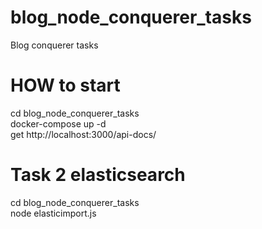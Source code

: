 # blog_node_conquerer_tasks
Blog conquerer tasks

# HOW to start
cd blog_node_conquerer_tasks <br>
docker-compose up -d <br>
get http://localhost:3000/api-docs/

# Task 2 elasticsearch 
cd blog_node_conquerer_tasks <br>
node elasticimport.js
